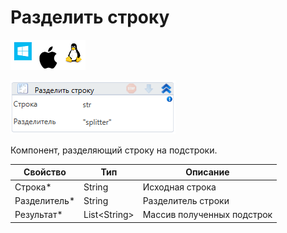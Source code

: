# Разделить строку

![](<../../../../.gitbook/assets/image (100) (1) (1) (1) (2) (64).png>)

![](<../../../../.gitbook/assets/image (307).png>)

Компонент, разделяющий строку на подстроки.

| Свойство      | Тип           | Описание                   |
| ------------- | ------------- | -------------------------- |
| Строка\*      | String        | Исходная строка            |
| Разделитель\* | String        | Разделитель строки         |
| Результат\*   | List\<String> | Массив полученных подстрок |

